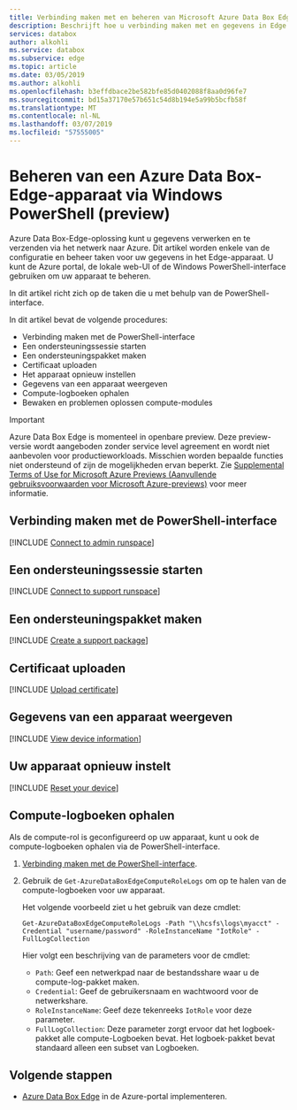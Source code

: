 ```yaml
---
title: Verbinding maken met en beheren van Microsoft Azure Data Box Edge-apparaat via de Windows PowerShell-interface | Microsoft Docs
description: Beschrijft hoe u verbinding maken met en gegevens in Edge vervolgens beheren via de Windows PowerShell-interface.
services: databox
author: alkohli
ms.service: databox
ms.subservice: edge
ms.topic: article
ms.date: 03/05/2019
ms.author: alkohli
ms.openlocfilehash: b3effdbace2be582bfe85d0402088f8aa0d96fe7
ms.sourcegitcommit: bd15a37170e57b651c54d8b194e5a99b5bcfb58f
ms.translationtype: MT
ms.contentlocale: nl-NL
ms.lasthandoff: 03/07/2019
ms.locfileid: "57555005"
---
```

# <a name="manage-an-azure-data-box-edge-device-via-windows-powershell-preview"></a>Beheren van een Azure Data Box-Edge-apparaat via Windows PowerShell (preview)

Azure Data Box-Edge-oplossing kunt u gegevens verwerken en te verzenden via het netwerk naar Azure. Dit artikel worden enkele van de configuratie en beheer taken voor uw gegevens in het Edge-apparaat. U kunt de Azure portal, de lokale web-UI of de Windows PowerShell-interface gebruiken om uw apparaat te beheren.

In dit artikel richt zich op de taken die u met behulp van de PowerShell-interface.

In dit artikel bevat de volgende procedures:

- Verbinding maken met de PowerShell-interface
- Een ondersteuningssessie starten
- Een ondersteuningspakket maken
- Certificaat uploaden
- Het apparaat opnieuw instellen
- Gegevens van een apparaat weergeven
- Compute-logboeken ophalen
- Bewaken en problemen oplossen compute-modules

> [!IMPORTANT]
> Azure Data Box Edge is momenteel in openbare preview.
> Deze preview-versie wordt aangeboden zonder service level agreement en wordt niet aanbevolen voor productieworkloads. Misschien worden bepaalde functies niet ondersteund of zijn de mogelijkheden ervan beperkt.
> Zie [Supplemental Terms of Use for Microsoft Azure Previews (Aanvullende gebruiksvoorwaarden voor Microsoft Azure-previews)](https://azure.microsoft.com/support/legal/preview-supplemental-terms/) voor meer informatie.

## <a name="connect-to-the-powershell-interface"></a>Verbinding maken met de PowerShell-interface

[!INCLUDE [Connect to admin runspace](../../includes/data-box-edge-gateway-connect-minishell.md)]

## <a name="start-a-support-session"></a>Een ondersteuningssessie starten

[!INCLUDE [Connect to support runspace](../../includes/data-box-edge-gateway-connect-support.md)]

## <a name="create-a-support-package"></a>Een ondersteuningspakket maken

[!INCLUDE [Create a support package](../../includes/data-box-edge-gateway-create-support-package.md)]

## <a name="upload-certificate"></a>Certificaat uploaden

[!INCLUDE [Upload certificate](../../includes/data-box-edge-gateway-upload-certificate.md)]

## <a name="view-device-information"></a>Gegevens van een apparaat weergeven
 
[!INCLUDE [View device information](../../includes/data-box-edge-gateway-view-device-info.md)]

## <a name="reset-your-device"></a>Uw apparaat opnieuw instelt

[!INCLUDE [Reset your device](../../includes/data-box-edge-gateway-deactivate-device.md)]

## <a name="get-compute-logs"></a>Compute-logboeken ophalen

Als de compute-rol is geconfigureerd op uw apparaat, kunt u ook de compute-logboeken ophalen via de PowerShell-interface.

1. [Verbinding maken met de PowerShell-interface](#connect-to-the-powershell-interface).
2. Gebruik de `Get-AzureDataBoxEdgeComputeRoleLogs` om op te halen van de compute-logboeken voor uw apparaat.

    Het volgende voorbeeld ziet u het gebruik van deze cmdlet:

    ```
    Get-AzureDataBoxEdgeComputeRoleLogs -Path "\\hcsfs\logs\myacct" -Credential "username/password" -RoleInstanceName "IotRole" -FullLogCollection
    ```
    Hier volgt een beschrijving van de parameters voor de cmdlet: 
    - `Path`: Geef een netwerkpad naar de bestandsshare waar u de compute-log-pakket maken.
    - `Credential`: Geef de gebruikersnaam en wachtwoord voor de netwerkshare.
    - `RoleInstanceName`: Geef deze tekenreeks `IotRole` voor deze parameter.
    - `FullLogCollection`: Deze parameter zorgt ervoor dat het logboek-pakket alle compute-Logboeken bevat. Het logboek-pakket bevat standaard alleen een subset van Logboeken.


## <a name="next-steps"></a>Volgende stappen

- [Azure Data Box Edge](data-box-edge-deploy-prep.md) in de Azure-portal implementeren.
